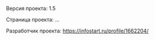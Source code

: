 Версия проекта: 1.5

Страница проекта: ...

Разработчик проекта: https://infostart.ru/profile/1662204/
